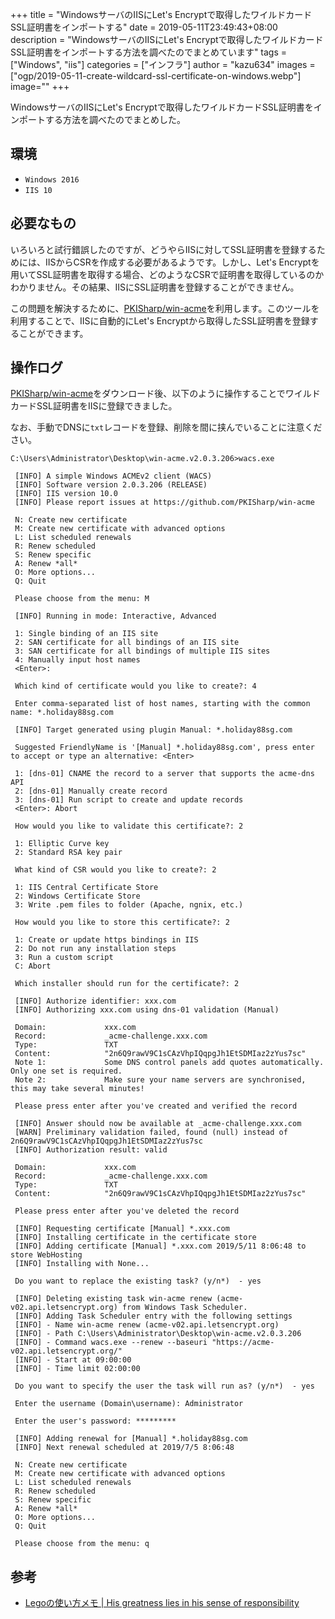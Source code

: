 +++
title = "WindowsサーバのIISにLet's Encryptで取得したワイルドカードSSL証明書をインポートする"
date = 2019-05-11T23:49:43+08:00
description = "WindowsサーバのIISにLet's Encryptで取得したワイルドカードSSL証明書をインポートする方法を調べたのでまとめています"
tags = ["Windows", "iis"]
categories = ["インフラ"]
author = "kazu634"
images = ["ogp/2019-05-11-create-wildcard-ssl-certificate-on-windows.webp"]
image=""
+++

WindowsサーバのIISにLet's Encryptで取得したワイルドカードSSL証明書をインポートする方法を調べたのでまとめした。

## 環境

- `Windows 2016`
- `IIS 10`

## 必要なもの
いろいろと試行錯誤したのですが、どうやらIISに対してSSL証明書を登録するためには、IISからCSRを作成する必要があるようです。しかし、Let's Encryptを用いてSSL証明書を取得する場合、どのようなCSRで証明書を取得しているのかわかりません。その結果、IISにSSL証明書を登録することができません。

この問題を解決するために、[PKISharp/win\-acme](https://github.com/PKISharp/win-acme)を利用します。このツールを利用することで、IISに自動的にLet's Encryptから取得したSSL証明書を登録することができます。

## 操作ログ
[PKISharp/win\-acme](https://github.com/PKISharp/win-acme)をダウンロード後、以下のように操作することでワイルドカードSSL証明書をIISに登録できました。

なお、手動でDNSに`txt`レコードを登録、削除を間に挟んでいることに注意ください。


```
C:\Users\Administrator\Desktop\win-acme.v2.0.3.206>wacs.exe

 [INFO] A simple Windows ACMEv2 client (WACS)
 [INFO] Software version 2.0.3.206 (RELEASE)
 [INFO] IIS version 10.0
 [INFO] Please report issues at https://github.com/PKISharp/win-acme

 N: Create new certificate
 M: Create new certificate with advanced options
 L: List scheduled renewals
 R: Renew scheduled
 S: Renew specific
 A: Renew *all*
 O: More options...
 Q: Quit

 Please choose from the menu: M

 [INFO] Running in mode: Interactive, Advanced

 1: Single binding of an IIS site
 2: SAN certificate for all bindings of an IIS site
 3: SAN certificate for all bindings of multiple IIS sites
 4: Manually input host names
 <Enter>:

 Which kind of certificate would you like to create?: 4

 Enter comma-separated list of host names, starting with the common name: *.holiday88sg.com

 [INFO] Target generated using plugin Manual: *.holiday88sg.com

 Suggested FriendlyName is '[Manual] *.holiday88sg.com', press enter to accept or type an alternative: <Enter>

 1: [dns-01] CNAME the record to a server that supports the acme-dns API
 2: [dns-01] Manually create record
 3: [dns-01] Run script to create and update records
 <Enter>: Abort

 How would you like to validate this certificate?: 2

 1: Elliptic Curve key
 2: Standard RSA key pair

 What kind of CSR would you like to create?: 2

 1: IIS Central Certificate Store
 2: Windows Certificate Store
 3: Write .pem files to folder (Apache, ngnix, etc.)

 How would you like to store this certificate?: 2

 1: Create or update https bindings in IIS
 2: Do not run any installation steps
 3: Run a custom script
 C: Abort

 Which installer should run for the certificate?: 2

 [INFO] Authorize identifier: xxx.com
 [INFO] Authorizing xxx.com using dns-01 validation (Manual)

 Domain:             xxx.com
 Record:             _acme-challenge.xxx.com
 Type:               TXT
 Content:            "2n6Q9rawV9C1sCAzVhpIQqpgJh1EtSDMIaz2zYus7sc"
 Note 1:             Some DNS control panels add quotes automatically. Only one set is required.
 Note 2:             Make sure your name servers are synchronised, this may take several minutes!

 Please press enter after you've created and verified the record

 [INFO] Answer should now be available at _acme-challenge.xxx.com
 [WARN] Preliminary validation failed, found (null) instead of 2n6Q9rawV9C1sCAzVhpIQqpgJh1EtSDMIaz2zYus7sc
 [INFO] Authorization result: valid

 Domain:             xxx.com
 Record:             _acme-challenge.xxx.com
 Type:               TXT
 Content:            "2n6Q9rawV9C1sCAzVhpIQqpgJh1EtSDMIaz2zYus7sc"

 Please press enter after you've deleted the record

 [INFO] Requesting certificate [Manual] *.xxx.com
 [INFO] Installing certificate in the certificate store
 [INFO] Adding certificate [Manual] *.xxx.com 2019/5/11 8:06:48 to store WebHosting
 [INFO] Installing with None...

 Do you want to replace the existing task? (y/n*)  - yes

 [INFO] Deleting existing task win-acme renew (acme-v02.api.letsencrypt.org) from Windows Task Scheduler.
 [INFO] Adding Task Scheduler entry with the following settings
 [INFO] - Name win-acme renew (acme-v02.api.letsencrypt.org)
 [INFO] - Path C:\Users\Administrator\Desktop\win-acme.v2.0.3.206
 [INFO] - Command wacs.exe --renew --baseuri "https://acme-v02.api.letsencrypt.org/"
 [INFO] - Start at 09:00:00
 [INFO] - Time limit 02:00:00

 Do you want to specify the user the task will run as? (y/n*)  - yes

 Enter the username (Domain\username): Administrator

 Enter the user's password: *********

 [INFO] Adding renewal for [Manual] *.holiday88sg.com
 [INFO] Next renewal scheduled at 2019/7/5 8:06:48

 N: Create new certificate
 M: Create new certificate with advanced options
 L: List scheduled renewals
 R: Renew scheduled
 S: Renew specific
 A: Renew *all*
 O: More options...
 Q: Quit

 Please choose from the menu: q
```

## 参考
- [Legoの使い方メモ \| His greatness lies in his sense of responsibility](https://blog.kazu634.com/labs/infra/2019-04-14_how_to_use_lego/)
